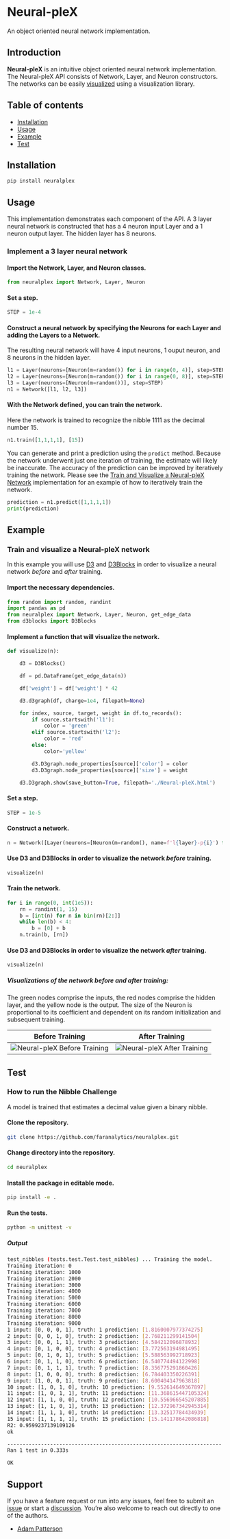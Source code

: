 # Neural-pleX

An object oriented neural network implementation.

## Introduction

**Neural-pleX** is an intuitive object oriented neural network implementation. The Neural-pleX API consists of Network, Layer, and Neuron constructors. The networks can be easily [visualized](#visualizations-of-the-network-before-and-after-training) using a visualization library.

## Table of contents

- [Installation](#installation)
- [Usage](#usage)
- [Example](#example)
- [Test](#test)

## Installation

```bash
pip install neuralplex
```

## Usage

This implementation demonstrates each component of the API. A 3 layer neural network is constructed that has a 4 neuron input Layer and a 1 neuron output layer. The hidden layer has 8 neurons.

### Implement a 3 layer neural network

#### Import the Network, Layer, and Neuron classes.

```python
from neuralplex import Network, Layer, Neuron
```

#### Set a step.

```python
STEP = 1e-4
```

#### Construct a neural network by specifying the Neurons for each Layer and adding the Layers to a Network. 

The resulting neural network will have 4 input neurons, 1 ouput neuron, and 8 neurons in the hidden layer.

```python
l1 = Layer(neurons=[Neuron(m=random()) for i in range(0, 4)], step=STEP)
l2 = Layer(neurons=[Neuron(m=random()) for i in range(0, 8)], step=STEP)
l3 = Layer(neurons=[Neuron(m=random())], step=STEP)
n1 = Network([l1, l2, l3])
```

#### With the Network defined, you can train the network. 

Here the network is trained to recognize the nibble 1111 as the decimal number 15.

```python
n1.train([1,1,1,1], [15])
```

You can generate and print a prediction using the `predict` method. Because the network underwent just one iteration of training, the estimate will likely be inaccurate. The accuracy of the prediction can be improved by iteratively training the network. Please see the [Train and Visualize a Neural-pleX Network](#train-and-visualize-a-neural-plex-network) implementation for an example of how to iteratively train the network.

```python
prediction = n1.predict([1,1,1,1])
print(prediction)
```

## Example

### Train and visualize a Neural-pleX network

In this example you will use [D3](https://d3js.org/) and [D3Blocks](https://d3blocks.github.io/d3blocks/pages/html/index.html) in order to visualize a neural network _before_ and _after_ training.

#### Import the necessary dependencies.

```python
from random import random, randint
import pandas as pd
from neuralplex import Network, Layer, Neuron, get_edge_data
from d3blocks import D3Blocks
```

#### Implement a function that will visualize the network.

```python
def visualize(n):

    d3 = D3Blocks()

    df = pd.DataFrame(get_edge_data(n))

    df['weight'] = df['weight'] * 42

    d3.d3graph(df, charge=1e4, filepath=None)

    for index, source, target, weight in df.to_records():
        if source.startswith('l1'):
            color = 'green'
        elif source.startswith('l2'):
            color = 'red'
        else:
            color='yellow'

        d3.D3graph.node_properties[source]['color'] = color
        d3.D3graph.node_properties[source]['size'] = weight

    d3.D3graph.show(save_button=True, filepath='./Neural-pleX.html')
```

#### Set a step.

```python
STEP = 1e-5
```

#### Construct a network.

```python
n = Network([Layer(neurons=[Neuron(m=random(), name=f'l{layer}-p{i}') for i in range(1, size+1)], step=STEP) for layer, size in zip([1,2,3], [4, 8, 1])])
```

#### Use D3 and D3Blocks in order to visualize the network _before_ training.

```python
visualize(n)
```

#### Train the network.

```python
for i in range(0, int(1e5)):
    rn = randint(1, 15)
    b = [int(n) for n in bin(rn)[2:]]
    while len(b) < 4:
        b = [0] + b
    n.train(b, [rn])
```

#### Use D3 and D3Blocks in order to visualize the network _after_ training.

```python
visualize(n)
```

##### Visualizations of the network before and after training:

The green nodes comprise the inputs, the red nodes comprise the hidden layer, and the yellow node is the output. The size of the Neuron is proportional to its coefficient and dependent on its random initialization and subsequent training.

|                             Before Training                              |                             After Training                             |
| :----------------------------------------------------------------------: | :--------------------------------------------------------------------: |
| ![Neural-pleX Before Training](https://raw.githubusercontent.com/faranalytics/neuralplex/refs/heads/main/images/Neural-pleX_before_training.png) | ![Neural-pleX After Training](https://github.com/faranalytics/neuralplex/blob/main/images/Neural-pleX_after_training.png?raw=true) |

## Test

### How to run the Nibble Challenge

A model is trained that estimates a decimal value given a binary nibble.

#### Clone the repository.

```bash
git clone https://github.com/faranalytics/neuralplex.git
```

#### Change directory into the repository.

```bash
cd neuralplex
```

#### Install the package in editable mode.

```bash
pip install -e .
```

#### Run the tests.

```bash
python -m unittest -v
```

##### Output

```bash
test_nibbles (tests.test.Test.test_nibbles) ... Training the model.
Training iteration: 0
Training iteration: 1000
Training iteration: 2000
Training iteration: 3000
Training iteration: 4000
Training iteration: 5000
Training iteration: 6000
Training iteration: 7000
Training iteration: 8000
Training iteration: 9000
1 input: [0, 0, 0, 1], truth: 1 prediction: [1.8160007977374275]
2 input: [0, 0, 1, 0], truth: 2 prediction: [2.768211299141504]
3 input: [0, 0, 1, 1], truth: 3 prediction: [4.584212096878932]
4 input: [0, 1, 0, 0], truth: 4 prediction: [3.772563194981495]
5 input: [0, 1, 0, 1], truth: 5 prediction: [5.588563992718923]
6 input: [0, 1, 1, 0], truth: 6 prediction: [6.540774494122998]
7 input: [0, 1, 1, 1], truth: 7 prediction: [8.356775291860426]
8 input: [1, 0, 0, 0], truth: 8 prediction: [6.784403350226391]
9 input: [1, 0, 0, 1], truth: 9 prediction: [8.600404147963818]
10 input: [1, 0, 1, 0], truth: 10 prediction: [9.552614649367897]
11 input: [1, 0, 1, 1], truth: 11 prediction: [11.368615447105324]
12 input: [1, 1, 0, 0], truth: 12 prediction: [10.556966545207885]
13 input: [1, 1, 0, 1], truth: 13 prediction: [12.372967342945314]
14 input: [1, 1, 1, 0], truth: 14 prediction: [13.32517784434939]
15 input: [1, 1, 1, 1], truth: 15 prediction: [15.141178642086818]
R2: 0.9599237139109126
ok

----------------------------------------------------------------------
Ran 1 test in 0.333s

OK
```

## Support
If you have a feature request or run into any issues, feel free to submit an [issue](https://github.com/faranalytics/neuralplex/issues) or start a [discussion](https://github.com/faranalytics/neuralplex/discussions). You’re also welcome to reach out directly to one of the authors.

- [Adam Patterson](https://github.com/adamjpatterson)